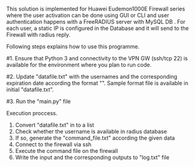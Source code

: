 This solution is implemented for Huawei Eudemon1000E Firewall series where the user activation can be done using GUI or CLI and user authentication happens with a FreeRADIUS server with MySQL DB . For each user, a static IP is configured in the Database and it will send to the Firewall with radius reply.

Following steps explains how to use this programme.

#1. Ensure that Python 3 and connectivity to the VPN GW (ssh/tcp 22) is available for the environment where you plan to run code.

#2. Update "datafile.txt" with the usernames and the corresponding expiration date according the format "<username><space><expiration date>". Sample format file is available in initial "datafile.txt".

#3. Run the "main.py" file

Execution proccess.

1. Convert "datafile.txt" in to a list 
2. Check whether the username is available in radius database 
3. If so, generate the "command_file.txt" according the given data 
4. Connect to the firewall via ssh 
5. Execute the command file on the firewall 
6. Write the input and the corresponding outputs to "log.txt" file
